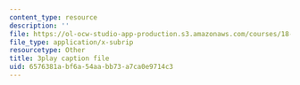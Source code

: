 ```yaml
---
content_type: resource
description: ''
file: https://ol-ocw-studio-app-production.s3.amazonaws.com/courses/18-01sc-single-variable-calculus-fall-2010/6576381abf6a54aabb73a7ca0e9714c3_--lPz7VFnKI.vtt
file_type: application/x-subrip
resourcetype: Other
title: 3play caption file
uid: 6576381a-bf6a-54aa-bb73-a7ca0e9714c3
---
```

